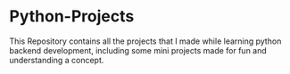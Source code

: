 # Python-Projects
This Repository contains all the projects that I made while learning python backend development, including some mini projects made for fun and understanding a concept.

